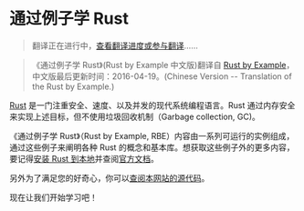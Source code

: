 # 通过例子学 Rust
>翻译正在进行中，[查看翻译进度或参与翻译][home]……  

>《通过例子学 Rust》(Rust by Example 中文版)翻译自 [Rust by Example][website]，中文版最后更新时间：2016-04-19。(Chinese Version -- Translation of the Rust by Example.)

[Rust][rust] 是一门注重安全、速度、以及并发的现代系统编程语言。Rust 通过内存安全来实现上述目标，但不使用垃圾回收机制（Garbage collection, GC)。

《通过例子学 Rust》（Rust by Example, RBE）内容由一系列可运行的实例组成，通过这些例子来阐明各种 Rust 的概念和基本库。想获取这些例子外的更多内容，要记得[安装 Rust 到本地][install]并查阅[官方文档][std]。

另外为了满足您的好奇心，你可以[查阅本网站的源代码][home]。

现在让我们开始学习吧！

[website]: http://rustbyexample.com
[rust]: http://www.rust-lang.org/
[install]: http://www.rust-lang.org/install.html
[std]: http://doc.rust-lang.org/std/
[home]: https://github.com/aakloxu/rust-by-example-cn
